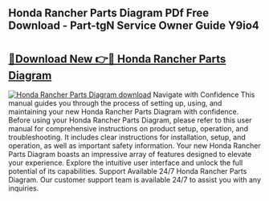 ## Honda Rancher Parts Diagram PDf Free Download - Part-tgN Service Owner Guide Y9io4

# <h2><a href="http://dfqkaq1.blite.top/?on=Honda+Rancher+Parts+Diagram">🔗Download New 👉🔴 Honda Rancher Parts Diagram</a></h2>

[![Honda Rancher Parts Diagram download](https://i.imgur.com/lujVjoI.png)](http://dfqkaq1.blite.top/?on=Honda+Rancher+Parts+Diagram)
Navigate with Confidence This manual guides you through the process of setting up, using, and maintaining your new Honda Rancher Parts Diagram with confidence. Before using your Honda Rancher Parts Diagram, please refer to this user manual for comprehensive instructions on product setup, operation, and troubleshooting. It includes clear instructions for installation, setup, and operation, as well as important safety information. Your new Honda Rancher Parts Diagram boasts an impressive array of features designed to elevate your experience. Explore the intuitive user interface and unlock the full potential of its capabilities. Support Available 24/7 Honda Rancher Parts Diagram. Our customer support team is available 24/7 to assist you with any inquiries.
